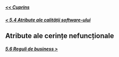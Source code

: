 ##### [<< Cuprins](../Cuprins.md)
##### [< 5.4 Atribute ale calității software-ului](5.4%20Atribute%20ale%20calității%20software-ului.md)
## Atribute ale cerințe nefuncționale
##### [5.6 Reguli de business >](5.6%20Reguli%20de%20business.md)
